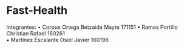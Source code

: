# Fast-Health
Integrantes:
•	Corpus Ortega Betzaida Mayte 	171151
•	Ramos Portillo Christian Rafael	160261	
•	Martínez Escalante Osiel Javier	160198
